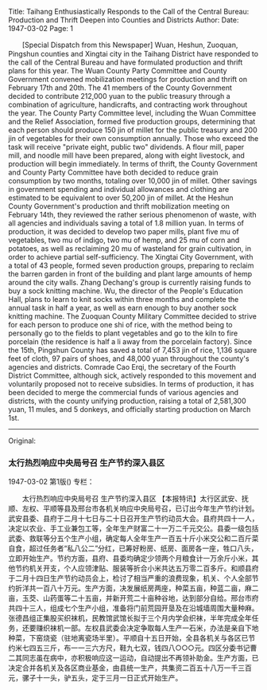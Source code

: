 Title: Taihang Enthusiastically Responds to the Call of the Central Bureau: Production and Thrift Deepen into Counties and Districts
Author:
Date: 1947-03-02
Page: 1

　　[Special Dispatch from this Newspaper] Wuan, Heshun, Zuoquan, Pingshun counties and Xingtai city in the Taihang District have responded to the call of the Central Bureau and have formulated production and thrift plans for this year. The Wuan County Party Committee and County Government convened mobilization meetings for production and thrift on February 17th and 20th. The 41 members of the County Government decided to contribute 212,000 yuan to the public treasury through a combination of agriculture, handicrafts, and contracting work throughout the year. The County Party Committee level, including the Wuan Committee and the Relief Association, formed five production groups, determining that each person should produce 150 jin of millet for the public treasury and 200 jin of vegetables for their own consumption annually. Those who exceed the task will receive "private eight, public two" dividends. A flour mill, paper mill, and noodle mill have been prepared, along with eight livestock, and production will begin immediately. In terms of thrift, the County Government and County Party Committee have both decided to reduce grain consumption by two months, totaling over 10,000 jin of millet. Other savings in government spending and individual allowances and clothing are estimated to be equivalent to over 50,200 jin of millet. At the Heshun County Government's production and thrift mobilization meeting on February 14th, they reviewed the rather serious phenomenon of waste, with all agencies and individuals saving a total of 1.8 million yuan. In terms of production, it was decided to develop two paper mills, plant five mu of vegetables, two mu of indigo, two mu of hemp, and 25 mu of corn and potatoes, as well as reclaiming 20 mu of wasteland for grain cultivation, in order to achieve partial self-sufficiency. The Xingtai City Government, with a total of 43 people, formed seven production groups, preparing to reclaim the barren garden in front of the building and plant large amounts of hemp around the city walls. Zhang Dechang's group is currently raising funds to buy a sock knitting machine. Wu, the director of the People's Education Hall, plans to learn to knit socks within three months and complete the annual task in half a year, as well as earn enough to buy another sock knitting machine. The Zuoquan County Military Committee decided to strive for each person to produce one shi of rice, with the method being to personally go to the fields to plant vegetables and go to the kiln to fire porcelain (the residence is half a li away from the porcelain factory). Since the 15th, Pingshun County has saved a total of 7,453 jin of rice, 1,136 square feet of cloth, 97 pairs of shoes, and 48,000 yuan throughout the county's agencies and districts. Comrade Cao Erqi, the secretary of the Fourth District Committee, although sick, actively responded to this movement and voluntarily proposed not to receive subsidies. In terms of production, it has been decided to merge the commercial funds of various agencies and districts, with the county unifying production, raising a total of 2,581,300 yuan, 11 mules, and 5 donkeys, and officially starting production on March 1st.



<hr /> 

Original: 


### 太行热烈响应中央局号召  生产节约深入县区

1947-03-02
第1版()
专栏：

　　太行热烈响应中央局号召
    生产节约深入县区
    【本报特讯】太行区武安、抚顺、左权、平顺等县及邢台市各机关响应中央局号召，已订出今年生产节约计划。武安县委、县府于二月十七日与二十日召开生产节约动员大会。县府共四十一人，决定以农业、手工业兼包工等，全年生产财富二十一万二千元交公。县委一级包括武委、救联等分五个生产小组，确定每人全年生产一百五十斤小米交公和二百斤菜自食，超过任务者“私八公二”分红，已筹好粉房、纸房、面房各一座，牲口八头，立即开始生产。节约方面，县府、县委均确定少领两个月粮食计一万余斤小米，其他节约机关开支，个人应领津贴、服装等折合小米共达五万零二百多斤。和顺县府于二月十四日生产节约动员会上，检讨了相当严重的浪费现象，机关、个人全部节约折洋共一百八十万元。生产方面，决发展纸房两座，种菜五亩，种蓝二亩，麻二亩，玉茭、山药蛋等二十五亩，并新开荒二十亩种谷地，达到部分自给。邢台市府共四十三人，组成七个生产小组，准备将门前荒园开垦及在沿城墙周围大量种麻。张德昌组正集股买织袜机，民教馆武馆长拟于三个月内学会织袜，半年完成全年任务，还要赚织袜机一部。左权县武委会决定争取每人生产一石米，办法是亲自下地种菜，下窑烧瓷（驻地离瓷场半里）。平顺自十五日开始，全县各机关与各区已节约米七四五三斤，布一一三六方尺，鞋九七双，钱四八○○○元。四区分委书记曹二其同志虽在病中，亦积极响应这一运动，自动提出不再领补助金。生产方面，已决定合并各机关及各区商业基金，由县统一生产，共集资二百五十八万一千三百元，骡子十一头，驴五头，定于三月一日正式开始生产。
